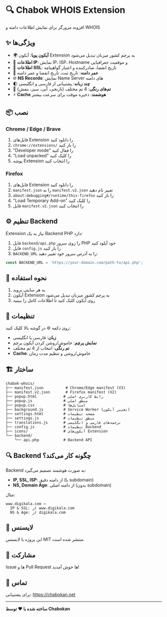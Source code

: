 # 🔍 Chabok WHOIS Extension

افزونه مرورگر برای نمایش اطلاعات دامنه و WHOIS

## ✨ ویژگی‌ها

- 🌍 **آیکون پویا**: آیکون Extension به پرچم کشور میزبان تبدیل می‌شود
- 📍 **اطلاعات IP**: نمایش IP، ISP، Hostname و موقعیت جغرافیایی
- 🔐 **اطلاعات SSL**: تاریخ انقضا، صادرکننده و اعتبار گواهینامه
- 📅 **عمر دامنه**: تاریخ ثبت، تاریخ انقضا و عمر دامنه
- 🌐 **NS Records**: نمایش Name Server های دامنه
- 🌓 **چند زبانه**: پشتیبانی از فارسی و انگلیسی
- 🎨 **تم‌های رنگی**: 4 تم مختلف (نارنجی، آبی، سبز، بنفش)
- ⚡ **Cache هوشمند**: ذخیره موقت برای سرعت بیشتر

## 📦 نصب

### Chrome / Edge / Brave

1. فایل‌های Extension را دانلود کنید
2. `chrome://extensions/` را باز کنید
3. "Developer mode" را فعال کنید
4. "Load unpacked" را کلیک کنید
5. پوشه Extension را انتخاب کنید

### Firefox

1. فایل‌های Extension را دانلود کنید
2. `manifest.json` را به `manifest.v2.json` تغییر نام دهید
3. `about:debugging#/runtime/this-firefox` را باز کنید
4. "Load Temporary Add-on" را کلیک کنید
5. فایل `manifest.v2.json` را انتخاب کنید

## ⚙️ تنظیم Backend

Extension نیاز به یک Backend PHP دارد:

1. فایل `backend/api.php` را روی سرور PHP خود آپلود کنید
2. فایل `config.js` را باز کنید
3. `BACKEND_URL` را به آدرس سرور خود تغییر دهید:

```javascript
const BACKEND_URL = 'https://your-domain.com/path-to/api.php';
```

## 🎯 نحوه استفاده

1. به هر سایتی بروید
2. آیکون Extension به پرچم کشور میزبان تبدیل می‌شود
3. روی آیکون کلیک کنید تا اطلاعات کامل را ببینید

## 🔧 تنظیمات

روی دکمه ⚙️ در گوشه بالا کلیک کنید:

- **زبان**: فارسی یا انگلیسی
- **نمایش پرچم**: خاموش/روشن کردن آیکون پرچم
- **تم رنگی**: انتخاب از 4 تم مختلف
- **Cache**: خاموش/روشن و تنظیم مدت زمان

## 🏗️ ساختار

```
chabok-whois/
├── manifest.json          # Chrome/Edge manifest (V3)
├── manifest.v2.json       # Firefox manifest (V2)
├── popup.html            # رابط کاربری اصلی
├── popup.js              # منطق اصلی
├── popup.css             # استایل‌ها
├── background.js         # Service Worker (تغییر آیکون)
├── settings.html         # صفحه تنظیمات
├── settings.js           # منطق تنظیمات
├── translations.js       # ترجمه‌های فارسی و انگلیسی
├── config.js             # تنظیمات Backend
├── icons/                # آیکون‌های Extension
└── backend/
    └── api.php           # Backend API
```

## 🔍 Backend چگونه کار می‌کند؟

Backend به صورت هوشمند تصمیم می‌گیرد:

- **IP, SSL, ISP**: از دامنه دقیق (با subdomain)
- **NS, Domain Age**: از دامنه اصلی (بدون subdomain)

مثال:
```
www.digikala.com →
  IP & SSL: از www.digikala.com
  NS & Age: از digikala.com
```

## 📝 لایسنس

این پروژه با لایسنس MIT منتشر شده است.

## 🤝 مشارکت

Issue ها و Pull Request ها خوش آمدید!

## 📧 تماس

برای پشتیبانی: https://chabokan.net

---

**ساخته شده با ❤️ توسط Chabokan**

